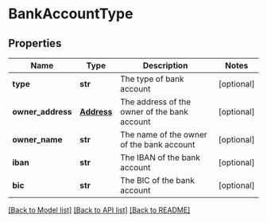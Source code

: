 # BankAccountType

## Properties
Name | Type | Description | Notes
------------ | ------------- | ------------- | -------------
**type** | **str** | The type of bank account | [optional] 
**owner_address** | [**Address**](Address.md) | The address of the owner of the bank account | [optional] 
**owner_name** | **str** | The name of the owner of the bank account | [optional] 
**iban** | **str** | The IBAN of the bank account | [optional] 
**bic** | **str** | The BIC of the bank account | [optional] 

[[Back to Model list]](../README.md#documentation-for-models) [[Back to API list]](../README.md#documentation-for-api-endpoints) [[Back to README]](../README.md)


